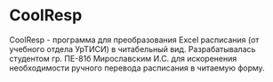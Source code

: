 # CoolResp
CoolResp - программа для преобразования Excel расписания (от учебного отдела УрТИСИ) в читабельный вид. Разрабатывалась студентом гр. ПЕ-81б Мирославским И.С. для искоренения необходимости ручного перевода расписания в читаемую форму. 
